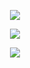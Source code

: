 <p align="center">
  <a href="background.gif"> 
    <img align="center" src="background.gif"/>
  </a>
</p>
<p align="center">
  <a href="https://github.com/anuraghazra/github-readme-stats"> 
    <img align="center" src="https://github-readme-stats.vercel.app/api?username=thuongnguyen1508&show_icons=true&count_private=true&theme=dracula"/>
  </a>
</p>
<p align="center">
  <a href="https://github.com/anuraghazra/github-readme-stats"> 
    <img src="https://github-readme-stats.vercel.app/api/top-langs/?username=thuongnguyen1508&layout=compact&langs_count=20&count_private=true&hide=tsql,hlsl,glsl,shaderlab&theme=dracula"/>
  </a>
</p>
<!--
**ThuongNguyenVan158/ThuongNguyenVan158** is a ✨ _special_ ✨ repository because its `README.md` (this file) appears on your GitHub profile.

Here are some ideas to get you started:

- 🔭 I’m currently working on ...
- 🌱 I’m currently learning ...
- 👯 I’m looking to collaborate on ...
- 🤔 I’m looking for help with ...
- 💬 Ask me about ...
- 📫 How to reach me: ...
- 😄 Pronouns: ...
- ⚡ Fun fact: ...
-->
